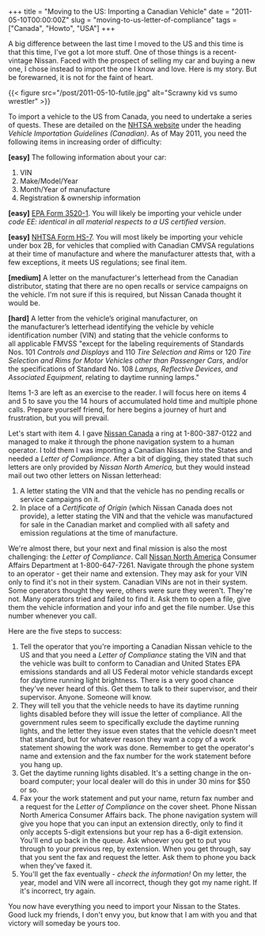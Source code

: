 +++
title = "Moving to the US: Importing a Canadian Vehicle"
date = "2011-05-10T00:00:00Z"
slug = "moving-to-us-letter-of-compliance"
tags = ["Canada", "Howto", "USA"]
+++

A big difference between the last time I moved to the US and this time is that
this time, I've got a lot more stuff. One of those things is a recent-vintage
Nissan. Faced with the prospect of selling my car and buying a new one, I chose
instead to import the one I know and love. Here is my story. But be
forewarned, it is not for the faint of heart.<!--more-->

{{< figure src="/post/2011-05-10-futile.jpg"
    alt="Scrawny kid vs sumo wrestler" >}}

To import a vehicle to the US from Canada, you need to undertake a series of
quests. These are detailed on the [NHTSA website][nhtsa] under the heading
*Vehicle Importation Guidelines (Canadian)*. As of May 2011, you need the
following items in increasing order of difficulty:

**[easy]** The following information about your car:

1. VIN
1. Make/Model/Year
1. Month/Year of manufacture
1. Registration & ownership information

**[easy]** [EPA Form 3520-1][form_35201]. You will likely be importing your
vehicle under *code EE: identical in all material respects to a US certified
version*.

**[easy]** [NHTSA Form HS-7][form_hs7]. You will most likely be importing your
vehicle under box 2B, for vehicles that complied with Canadian CMVSA
regulations at their time of manufacture and where the manufacturer attests
that, with a few exceptions, it meets US regulations; see final item.

**[medium]** A letter on the manufacturer's letterhead from the Canadian
distributor, stating that there are no open recalls or service campaigns on the
vehicle. I'm not sure if this is required, but Nissan Canada thought it would
be.

**[hard]** A letter from the vehicle’s original manufacturer, on
the manufacturer’s letterhead identifying the vehicle by vehicle identification
number (VIN) and stating that the vehicle conforms to all applicable FMVSS
"except for the labeling requirements of Standards Nos. 101 *Controls and
Displays* and 110 *Tire Selection and Rims* or 120 *Tire Selection and Rims for
Motor Vehicles other than Passenger Cars*, and/or the specifications of
Standard No. 108 *Lamps, Reflective Devices, and Associated Equipment*,
relating to daytime running lamps."

Items 1-3 are left as an exercise to the reader. I will focus here on items 4
and 5 to save you the 14 hours of accumulated hold time and multiple phone
calls. Prepare yourself friend, for here begins a journey of hurt and
frustration, but you will prevail.

Let's start with item 4. I gave [Nissan Canada][nissan_canada] a ring at
1-800-387-0122 and managed to make it through the phone navigation system to a
human operator. I told them I was importing a Canadian Nissan into the States
and needed a *Letter of Compliance*. After a bit of digging, they stated that
such letters are only provided by *Nissan North America,* but they would
instead mail out two other letters on Nissan letterhead:

1. A letter stating the VIN and that the vehicle has no pending recalls or
   service campaigns on it.
1. In place of a *Certificate of Origin* (which Nissan Canada does not
   provide), a letter stating the VIN and that the vehicle was manufactured for
   sale in the Canadian market and complied with all safety and emission
   regulations at the time of manufacture.

We're almost there, but your next and final mission is also the most
challenging: the *Letter of Compliance*. Call [Nissan North
America][nissan_usa] Consumer Affairs Department at 1-800-647-7261. Navigate
through the phone system to an operator - get their name and extension. They
may ask for your VIN only to find it's not in their system. Canadian VINs are
not in their system. Some operators thought they were, others were sure they
weren't. They're not. Many operators tried and failed to find it. Ask them to
open a file, give them the vehicle information and your info and get the file
number. Use this number whenever you call.

Here are the five steps to success:

1. Tell the operator that you're importing a Canadian Nissan vehicle to the US
   and that you need a *Letter of Compliance* stating the VIN and that the
   vehicle was built to conform to Canadian and United States EPA emissions
   standards and all US Federal motor vehicle standards except for daytime
   running light brightness. There is a very good chance they've never heard of
   this. Get them to talk to their supervisor, and their supervisor. Anyone.
   Someone will know.
1. They will tell you that the vehicle needs to have its daytime running lights
   disabled before they will issue the letter of compliance. All the government
   rules seem to specifically exclude the daytime running lights, and the
   letter they issue even states that the vehicle doesn't meet that standard,
   but for whatever reason they want a copy of a work statement showing the
   work was done. Remember to get the operator's name and extension and the
   fax number for the work statement before you hang up.
1. Get the daytime running lights disabled. It's a setting change in the
   on-board computer; your local dealer will do this in under 30 mins for \$50
   or so. 
1. Fax your the work statement and put your name, return fax number and a
   request for the *Letter of Compliance* on the cover sheet. Phone Nissan
   North America Consumer Affairs back. The phone navigation system will give
   you hope that you can input an extension directly, only to find it only
   accepts 5-digit extensions but your rep has a 6-digit extension. You'll end
   up back in the queue. Ask whoever you get to put you through to your
   previous rep, by extension. When you get through, say that you sent the fax
   and request the letter. Ask them to phone you back when they've faxed it.
1. You'll get the fax eventually - *check the information!* On my letter, the
   year, model and VIN were all incorrect, though they got my name right. If
   it's incorrect, try again.

You now have everything you need to import your Nissan to the States. Good
luck my friends, I don't envy you, but know that I am with you and that victory
will someday be yours too.

[nhtsa]: http://stnw.nhtsa.gov/cars/rules/import/
[form_35201]: http://www.epa.gov/oms/imports/
[form_hs7]: http://www.nhtsa.gov/cars/rules/import/
[nissan_canada]: http://www.nissan.ca/common/footer/en/contact.html
[nissan_usa]: http://www.nissanusa.com/apps/contactus
